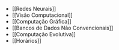 - [[Redes Neurais]]
- [[Visão Computacional]]
- [[Computação Gráfica]]
- [[Bancos de Dados Não Convencionais]]
- [[Computação Evolutiva]]
- [[Horários]]